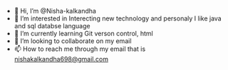 - 👋 Hi, I’m @Nisha-kalkandha
- 👀 I’m interested in Interecting new technology and personaly I like java and sql databse language
- 🌱 I’m currently learning Git verson control, html
- 💞️ I’m looking to collaborate on my email
- 📫 How to reach me through my email that is nishakalkandha698@gmail.com

<!---
Nisha-kalkandha/Nisha-kalkandha is a ✨ special ✨ repository because its `README.md` (this file) appears on your GitHub profile.
You can click the Preview link to take a look at your changes.
--->
